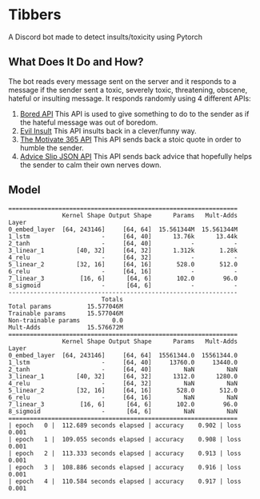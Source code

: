 # Tibbers
A Discord bot made to detect insults/toxicity using Pytorch

## What Does It Do and How?
The bot reads every message sent on the server and it responds to a message if the sender sent a toxic, severely toxic, threatening, obscene, hateful or insulting message. It responds randomly using 4 different APIs:
1. [Bored API](https://www.boredapi.com/api/activity/)
   This API is used to give something to do to the sender as if the hateful message was out of boredom.
2. [Evil Insult](https://evilinsult.com/generate_insult.php?lang=en&type=json)
   This API insults back in a clever/funny way.
3. [The Motivate 365 API](https://api.themotivate365.com/stoic-quote)
   This API sends back a stoic quote in order to humble the sender.
4. [Advice Slip JSON API](https://api.adviceslip.com/advice)
   This API sends back advice that hopefully helps the sender to calm their own nerves down.


## Model
```
================================================================
               Kernel Shape Output Shape      Params   Mult-Adds
Layer                                                           
0_embed_layer  [64, 243146]     [64, 64]  15.561344M  15.561344M
1_lstm                    -     [64, 40]      13.76k      13.44k
2_tanh                    -     [64, 40]           -           -
3_linear_1         [40, 32]     [64, 32]      1.312k       1.28k
4_relu                    -     [64, 32]           -           -
5_linear_2         [32, 16]     [64, 16]       528.0       512.0
6_relu                    -     [64, 16]           -           -
7_linear_3          [16, 6]      [64, 6]       102.0        96.0
8_sigmoid                 -      [64, 6]           -           -
----------------------------------------------------------------
                          Totals
Total params          15.577046M
Trainable params      15.577046M
Non-trainable params         0.0
Mult-Adds             15.576672M
================================================================
               Kernel Shape Output Shape      Params   Mult-Adds
Layer                                                           
0_embed_layer  [64, 243146]     [64, 64]  15561344.0  15561344.0
1_lstm                    -     [64, 40]     13760.0     13440.0
2_tanh                    -     [64, 40]         NaN         NaN
3_linear_1         [40, 32]     [64, 32]      1312.0      1280.0
4_relu                    -     [64, 32]         NaN         NaN
5_linear_2         [32, 16]     [64, 16]       528.0       512.0
6_relu                    -     [64, 16]         NaN         NaN
7_linear_3          [16, 6]      [64, 6]       102.0        96.0
8_sigmoid                 -      [64, 6]         NaN         NaN
================================================================
| epoch   0 |  112.689 seconds elapsed | accuracy    0.902 | loss    0.001
| epoch   1 |  109.055 seconds elapsed | accuracy    0.908 | loss    0.001
| epoch   2 |  113.333 seconds elapsed | accuracy    0.913 | loss    0.001
| epoch   3 |  108.886 seconds elapsed | accuracy    0.916 | loss    0.001
| epoch   4 |  110.584 seconds elapsed | accuracy    0.917 | loss    0.001
```
